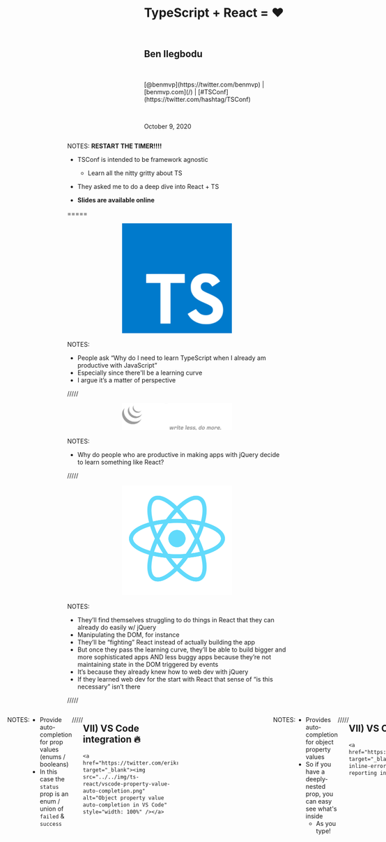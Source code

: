 <!-- .slide: data-state="title-page" data-background="url(../../img/ts-react/typewriter-james-pond-Z0uzZSM5i4M-unsplash.jpg) no-repeat center" data-background-size="cover" -->

<div style="display: flex; align-items:center; justify-content: flex-end">
	<div style="width: 65%;" class="content-overlay">

  <h1>TypeScript + React = ❤️</h1>

  <br />

  <h2>Ben Ilegbodu</h2>

  <br />

  <p>[@benmvp](https://twitter.com/benmvp) | [benmvp.com](/) | [#TSConf](https://twitter.com/hashtag/TSConf)</p>

  <br />

  <p>October 9, 2020</p>


  </div>
</div>

NOTES:
**RESTART THE TIMER!!!!**

- TSConf is intended to be framework agnostic
  - Learn all the nitty gritty about TS
- They asked me to do a deep dive into React + TS


- **Slides are available online**

=====
<!-- .slide: data-background="url(../../img/perfect-lib/alessandra-caretto-cAY9X4rPG3g-bicycle-unsplash.jpg) no-repeat center" data-background-size="cover" -->

<div style="display: flex; align-items:center; justify-content: center">
	<div style="width: 50%;" class="content-overlay">
    <a href="https://www.typescriptlang.org/" target="_blank"><img src="../../img/nav-react/typescript-logo.png" class="plain" /></a>
  </div>
</div>

NOTES:
- People ask “Why do I need to learn TypeScript when I already am productive with JavaScript”
- Especially since there'll be a learning curve
- I argue it’s a matter of perspective

/////
<!-- .slide: data-background="url(../../img/perfect-lib/alessandra-caretto-cAY9X4rPG3g-bicycle-unsplash.jpg) no-repeat center" data-background-size="cover" -->

<div style="display: flex; align-items:center; justify-content: center">
	<div style="width: 50%;" class="content-overlay">
    <a href="https://jquery.com/" target="_blank"><img src="../../img/ts-react/jquery-logo-light.png" class="plain" /></a>
  </div>
</div>

NOTES:
- Why do people who are productive in making apps with jQuery decide to learn something like React?

/////
<!-- .slide: data-background="url(../../img/perfect-lib/alessandra-caretto-cAY9X4rPG3g-bicycle-unsplash.jpg) no-repeat center" data-background-size="cover" -->

<div style="display: flex; align-items:center; justify-content: center">
	<div style="width: 50%;" class="content-overlay">
    <a href="https://reactjs.org/" target="_blank"><img src="../../img/react/react-logo.png" class="plain" /></a>
  </div>
</div>

NOTES:
- They’ll find themselves struggling to do things in React that they can already do easily w/ jQuery
- Manipulating the DOM, for instance
- They’ll be “fighting” React instead of actually building the app
- But once they pass the learning curve, they’ll be able to build bigger and more sophisticated apps AND less buggy apps because they’re not maintaining state in the DOM triggered by events
- It’s because they already knew how to web dev with jQuery
- If they learned web dev for the start with React that sense of “is this necessary” isn’t there

/////
<!-- .slide: data-background="url(../../img/perfect-lib/alessandra-caretto-cAY9X4rPG3g-bicycle-unsplash.jpg) no-repeat center" data-background-size="cover" -->

<div style="display:flex; justify-content: center">
  <div class="content-overlay" style="width: 70%">
    <div style="display:flex;align-items:flex-end;justify-content:space-around;margin-top:5%">
	    <div style="flex:0 0 45%;">
        <a href="https://reactjs.org/" target="_blank"><img src="../../img/react/react-logo.png" class="plain" /></a>
      </div>
      <div style="flex:0 0 45%;">
        <a href="https://www.javascript.com/" target="_blank" style="display: block"><img src="../../img/nav-react/javascript-logo-flat.svg" class="plain" /></a>
      </div>
  </div>
</div>

NOTES:
- It’s the same for JavaScript + TypeScript
- Because you already know how to build React apps in JavaScript, jumping to TypeScript may not seem worth it
- But if you were learning JavaScript as TypeScript from the beginning your perspective would be different
- No different than learning JS from the beginning and have to learn random quirks

/////
<!-- .slide: data-background="url(../../img/perfect-lib/alessandra-caretto-cAY9X4rPG3g-bicycle-unsplash.jpg) no-repeat center" data-background-size="cover" -->

<div style="display:flex; justify-content: center">
  <div class="content-overlay" style="width: 70%">
    <div style="display:flex;align-items:flex-end;justify-content:space-around;margin-top:5%">
	    <div style="flex:0 0 45%;">
        <a href="https://reactjs.org/" target="_blank"><img src="../../img/react/react-logo.png" class="plain" /></a>
      </div>
      <div style="flex:0 0 45%;">
        <a href="https://www.typescriptlang.org/" target="_blank"><img src="../../img/nav-react/typescript-logo.png" class="plain" /></a>
      </div>
  </div>
</div>

NOTES:
- Most talks on React + TypeScript just teach how to use TypeScript w/ React
- They are assuming you already wanna use TS and just wanna know how to

/////
<!-- .slide: data-background="url(../../img/perfect-lib/alessandra-caretto-cAY9X4rPG3g-bicycle-unsplash.jpg) no-repeat center" data-background-size="cover" -->

<div style="display:flex; justify-content: center">
  <div class="content-overlay" style="width: 70%">
    <a href="https://kentcdodds.com/blog/why-users-care-about-how-you-write-code" target="_blank">
      <img src="../../img/perfect-lib/kent-c-dodds-why-users-care-about-how-you-write-code.png" alt="Article by Kent C. Dodds entitled 'Why users care about how your write code'" class="plain" />
    </a>
    <p>
      <a href="https://kentcdodds.com/blog/why-users-care-about-how-you-write-code" target="_blank">
        <em>Why users care about how you write code</em>
      </a>
    </p>
  </div>
</div>

NOTES:
- Whenever we're talking about non-end-user features
  * We need to ask ourselves what exactly is the benefit?
  * Does this even matter?
- Because if it's **not** a feature for the end user
  * Then it **needs** to be a feature for the developer
  * So that _they_ can build faster/better for end user
- Otherwise, we find ourselves bike-shedding
- Kent C. Dodds wrote a blog post says exactly that
  * We need to measure success based on how well we can deliver what the user wants
  * Our choice of tooling should be based on that goal (and no more)

/////
<!-- .slide: data-background="url(../../img/perfect-lib/alessandra-caretto-cAY9X4rPG3g-bicycle-unsplash.jpg) no-repeat center" data-background-size="cover" -->

<div style="display: flex; align-items:center; justify-content: center">
	<div style="width: 70%;" class="content-overlay">
    <img src="../../img/ts-react/dung-beetle-paulo-ziemer-oV3zTK7vuP0-unsplash.jpg" class="plain" />
  </div>
</div>

NOTES:
- Users definitely don’t want a buggy experience and of course, neither do we
- Most errors don’t occur when writing initially
  - But when making changes (refactoring)
  - Either 2 minutes later or 2 months later
  - That's when bugs get introduced
- Common errors / classes of bugs
  - `undefined` is not object
  - Variable `x` is not a function
  - Changing interfaces
    - Deprecated features
    - Changed types
- Gonna spend rest of our time showing TS features that can prevent this
- But I also hope to show you that you can prevent errors w/o too much TS
- There's lots TS can do but I want to focus on the React world

=====

<!-- .slide: data-background="#000" -->

<div style="display:flex; justify-content: center">
  <div class="content-overlay" style="width: 65%">
    <img src="../../img/family/ilegbodu-family-christmas-2019.jpg" alt="Ilegbodu family at Christmas 2019" />
  </div>
</div>

NOTES:

- My name is Ben Ilegbodu
- Christian, Husband, Father
- _Family introductions_
- We live in Pittsburg, CA (SF Bay Area)
- Also a Google Developer Expert & Microsoft MVP in Web Technologies

/////

![Stitch Fix Corporate logo (light)](../../img/stitchfix/lockup-solid-vert-gender-neutral-light.svg)
<!-- .element: class="plain" style="width: 75%" -->

NOTES:

- I'm a Principal Frontend Engineer at Stitch Fix
- Stitch Fix is an online personal styling service
  * Combines technology & data science
  * With an actual human stylist
  * Take the effort out of shopping by providing a selection of clothes picked just for you
  * And sent to your door on a frequency that you choose
- We're hiring!
  * Headquarters is in SF
  * But we have remote engineers all over the country

/////

![Screenshot of TypeScript for React Developers Minishop](../../img/ts-react/typescript-for-react-developers.png)
<!-- .element: class="plain" style="width: 75%" -->

- [TypeScript for React Developers](https://www.benmvp.com/minishops/typescript-for-react-developers/?utm_source=benmvp&utm_medium=slides&utm_campaign=tsconf-2020)
- [Zero to React with Hooks](https://www.benmvp.com/minishops/zero-to-react-with-hooks/?utm_source=benmvp&utm_medium=slides&utm_campaign=tsconf-2020)
- [Migrating to React Hooks](https://www.benmvp.com/minishops/migrating-to-react-hooks/?utm_source=benmvp&utm_medium=slides&utm_campaign=tsconf-2020)
- [Sharing React Component Logic](https://www.benmvp.com/minishops/sharing-react-component-logic/?utm_source=benmvp&utm_medium=slides&utm_campaign=tsconf-2020)

NOTES:
- I do virtual workshops...
- I'm doing a giveaway...

=====
<!-- .slide: data-background="url(../../img/ts-react/grass-field-ales-krivec-4miBe6zg5r0-unsplash.jpg) no-repeat center" data-background-size="cover" -->

<div style="display:flex; justify-content: center">
  <div class="content-overlay">
    <h2>TypeScript React function component</h2>

    <pre class="large"><code class="lang-typescript">interface AppProps {
  // define props and types
}

const App = (props: AppProps) => {
  // use props and render UI
}</code></pre>
  </div>
</div>

NOTES:
- One thing as we get started...
- A React component is just a function
- There's nothing _really_ special about it
- Takes props in and returns JSX
- Can be treated & typed like any other TS function
- Use an `interface` to define the props and is type of argument
- Can name `AppProps` anything you like
- _Can_ define class components in TS, but I'm only gonna show functions
- Hooks are the future, so we should be moving that way anyway

=====
<!-- .slide: data-background="url(../../img/ts-react/mixing-console-abigail-keenan-QdEn9s5Q_4w-unsplash.jpg) no-repeat center" data-background-size="cover" -->

<div style="display:flex; justify-content: flex-start">
  <div class="content-overlay">
    <h1>1. Props</h1>
  </div>
</div>

NOTES:
- Let's talk all about how props typing works in TS

/////
<!-- .slide: data-background="url(../../img/ts-react/mixing-console-abigail-keenan-QdEn9s5Q_4w-unsplash.jpg) no-repeat center" data-background-size="cover" -->

<div style="display:flex; justify-content: flex-start">
  <div class="content-overlay" style="width: 60%">
    <img src="../../img/ts-react/ts-compile-failure.png" alt="Screenshot of TypeScript compile failure" style="width: 100%" />
  </div>
</div>

NOTES:
- You may be thinking React already has `PropTypes`
  - What's the difference?
- `PropTypes` are runtime checks
  - So you either have to render the component locally
  - Or render it as part of a test
- Failed validation does not prevent the component from rendering
  - Component may have runtime errors as a result of failing prop types
  - But they may be in corner cases
  - It's on the dev to notice in console and care enough to fix
- TypeScript is compile-time
  - The App won't even run if there are errors
  - It gets in your way, which will be really annoying at the start
  - We'll see lots of examples of that

/////
<!-- .slide: data-background="url(../../img/ts-react/mixing-console-abigail-keenan-QdEn9s5Q_4w-unsplash.jpg) no-repeat center" data-background-size="cover" -->

<div style="display:flex; justify-content: flex-start">
  <div class="content-overlay">
    <h2>I) Props must be listed</h2>

    <pre class="large"><code class="lang-typescript">interface AppProps {
  message: string
}

const App = (props: AppProps) => {
  if (props.loading) {
    return <span>Loading...</span>
  }

  return <div>{props.message}</div>
}</code></pre>
    <pre class="large"><code class="lang-shell">Property 'loading' does not exist on type 'Props'</code></pre>
  </div>
</div>

NOTES:
- Props cannot be used within component without definition
- How many times have you had props in a component used w/o any definition?
- There are ESLint rules to catch this sort of thing, but they are limited

/////
<!-- .slide: data-background="url(../../img/ts-react/mixing-console-abigail-keenan-QdEn9s5Q_4w-unsplash.jpg) no-repeat center" data-background-size="cover" -->

<div style="display:flex; justify-content: flex-start">
  <div class="content-overlay">
    <h2>I) Props must be listed</h2>

    <pre class="large"><code class="lang-typescript">
&lt;App message="hi" count={5} /&gt;

</code></pre>
    <pre class="large"><code class="lang-shell">Property 'count' does not exist on type
'IntrinsicAttributes & AppProps'</code></pre>
  </div>
</div>


NOTES:
- Similarly, you can't pass a prop if it hasn't been defined
- How many times have you seen a prop being passed to a component
  * It's not in the `PropTypes` either
  * But you're afraid to remove it because... you're just not show
  * TypeScript gives you the confidence because it wouldn't allow it
- The error message can seem a bit cryptic to be honest
  * But as you encounter them more often you'll get used to them

/////
<!-- .slide: data-background="url(../../img/ts-react/mixing-console-abigail-keenan-QdEn9s5Q_4w-unsplash.jpg) no-repeat center" data-background-size="cover" -->

<div style="display:flex; justify-content: flex-start">
  <div class="content-overlay">
    <h2>II) Props are required by default</h2>

    <pre class="large"><code class="lang-typescript">interface AppProps {
  players: string[]
  count: number
}

const App = (props: AppProps) => {
  const topPlayers = props.players.slice(0, props.count)

  // render topPlayers
}</code></pre>
  </div>
</div>

NOTES:
- React `PropTypes` are optional by default
- See lots of examples where `PropTypes` are defined
  * But none of them are marked with `isRequired`
  * But if you look at the code, the props are _definitely_ required
  * A bug waiting to happen
- TypeScript interfaces are **required** by default
  * So without doing anything special you're guaranteed that the values will exist

/////
<!-- .slide: data-background="url(../../img/ts-react/mixing-console-abigail-keenan-QdEn9s5Q_4w-unsplash.jpg) no-repeat center" data-background-size="cover" -->

<div style="display:flex; justify-content: flex-start">
  <div class="content-overlay">
    <h2>II) Props are required by default</h2>

    <pre class="large"><code class="lang-typescript">
&lt;App
  names={['Bron', 'Kawhi', 'KD', 'Giannis', 'AD']}
/&gt;

</code></pre>
    <pre class="large"><code class="lang-shell">Property 'count' is missing in type '{ names: string[]; }'
but required in type 'AppProps'</code></pre>
  </div>
</div>

NOTES:
- So If I call the component, leaving off a required prop (`count` here)
- It will yell at me, and again not compile

/////
<!-- .slide: data-background="url(../../img/ts-react/mixing-console-abigail-keenan-QdEn9s5Q_4w-unsplash.jpg) no-repeat center" data-background-size="cover" -->

<div style="display:flex; justify-content: flex-start">
  <div class="content-overlay">
    <h2>II) Props are required by default</h2>

    <pre class="large"><code class="lang-typescript">interface AppProps {
  players: string[]
  count?: number
}

const App = ({players, count = 2}: AppProps) => {
  const topPlayers = players.slice(0, count)

  // render topPlayers
}</code></pre>
  </div>
</div>


NOTES:
- Use `?` to denote a prop is optional
- Which means of course its value is `undefined` when not passed
- Default props uses object destructuring + defaulting
- This replaces `defaultProps`
- Now if I omit `count` there's no error and it'll default to `2`
- This is typically how TS React function components look

/////
<!-- .slide: data-background="url(../../img/ts-react/mixing-console-abigail-keenan-QdEn9s5Q_4w-unsplash.jpg) no-repeat center" data-background-size="cover" -->

<div style="display:flex; justify-content: flex-start">
  <div class="content-overlay">
    <h2>III) Prop refactors are caught</h2>

    <pre class="large"><code class="lang-typescript">
&lt;App
  id={2}
  players={['Bron', 'Kawhi', 'KD', 'Giannis', 'AD']}
/&gt;

</code></pre>
    <pre class="large"><code class="lang-shell">Type 'number' is not assignable to type 'string'.</code></pre>
  </div>
</div>

NOTES:
- How about those times where you've changed the type of a prop
  * Like `id` going from a `number` to a `string`
  * And now you have to search & replace to fix all the places
  * But did you get them all? How can you be 100% sure?
- In TS all the places using it **must** be updated

/////
<!-- .slide: data-background="url(../../img/ts-react/mixing-console-abigail-keenan-QdEn9s5Q_4w-unsplash.jpg) no-repeat center" data-background-size="cover" -->

<div style="display:flex; justify-content: flex-start">
  <div class="content-overlay">
    <h2>III) Prop refactors are caught</h2>

    <pre class="large"><code class="lang-typescript">
&lt;App
  id="2"
  names={['Bron', 'Kawhi', 'KD', 'Giannis', 'AD']}
/&gt;

</code></pre>
    <pre class="large"><code class="lang-shell">Property 'names' does not exist on type
'IntrinsicAttributes & AppProps'.</code></pre>
  </div>
</div>


NOTES:
- If you change the name of a prop, all the places using it must be updated
  * Let's say the prop was originally `names` and I changed it to `players`
  * But I forgot to change a place
  * TS will complain
- A derivative of this is when you mistype a prop
  * TS will complain immediately as well

/////
<!-- .slide: data-background="url(../../img/ts-react/mixing-console-abigail-keenan-QdEn9s5Q_4w-unsplash.jpg) no-repeat center" data-background-size="cover" -->

<div style="display:flex; justify-content: flex-start">
  <div class="content-overlay">
    <h2>IV) Can't avoid defining complex objects</h2>

    <pre class="large"><code class="lang-typescript">const App = ({user}) => {
  const { city, isPrimary } = user.addresses.shipping

  // render using city and isPrimary
}</code></pre>
  </div>
</div>

NOTES:
- Typically if we're getting data from an API, its deeply nested data
- Without prop types, it's just this huge object w/ undocumented properties

/////
<!-- .slide: data-background="url(../../img/ts-react/mixing-console-abigail-keenan-QdEn9s5Q_4w-unsplash.jpg) no-repeat center" data-background-size="cover" -->

<div style="display:flex; justify-content: flex-start">
  <div class="content-overlay">
    <h2>IV) Can't avoid defining complex objects</h2>

    <pre class="large"><code class="lang-typescript">const App = ({user}) => {
  const { city, isPrimary } = user.addresses.shipping

  // render using city and isPrimary
}
App.propTypes = {
  user: PropTypes.shape({}).isRequired
}</code></pre>
  </div>
</div>


NOTES:
- We try to put in lint rules to force definitions
  * But we'll `PropTypes.object` or `PropTypes.shape({})
  * It's a lot of work to define a deeply nested shape
  * And then it gets out of date as new stuff gets added
  * There's no enforcement, eslint can only do so much

/////
<!-- .slide: data-background="url(../../img/ts-react/mixing-console-abigail-keenan-QdEn9s5Q_4w-unsplash.jpg) no-repeat center" data-background-size="cover" -->

<div style="display:flex; justify-content: flex-start">
  <div class="content-overlay">
    <h2>IV) Can't avoid defining complex objects</h2>

    <pre class="large"><code class="lang-typescript">interface Address { /\* city, isPrimary, etc \*/ }

interface User {
  name: string
  addresses: {
    shipping: Address
    billing?: Address
  }
}

interface AppProps {
  user: User
}</code></pre>
  </div>
</div>


NOTES:
- TS is now getting in your way and preventing you from being lazy
  * But also saving you because you have to define _exactly_ what's available
  * You can't access properties off the `user` prop unless you define what they are
- The `Address` interface may be a type defined in a shared place
  * So if we decide to rename `isPrimary` to `primary` in `Address`
  * We'll get TS errors in the `App` component
- TS is resilient to refactors

/////
<!-- .slide: data-background="url(../../img/ts-react/mixing-console-abigail-keenan-QdEn9s5Q_4w-unsplash.jpg) no-repeat center" data-background-size="cover" -->

<div style="display:flex; justify-content: flex-start">
  <div class="content-overlay">
    <h2>V) Function props have explicit signature</h2>

    <pre class="large"><code class="lang-typescript">const Input = ({name, value, onChange}) => {
  // do input-y stuff & call onChange
}

Input.propTypes = {
  variant: PropTypes.enum(['filled', 'outlined']).isRequired,
  value: PropTypes.string.isRequired,
  onChange: PropTypes.func.isRequired,
}</code></pre>
  </div>
</div>


NOTES:
- May be my favorite
- With prop types it's just `PropTypes.func`
- There's nothing that tells the user of the component what parameters it'll pass
  * And if it expects anything returned

/////
<!-- .slide: data-background="url(../../img/ts-react/mixing-console-abigail-keenan-QdEn9s5Q_4w-unsplash.jpg) no-repeat center" data-background-size="cover" -->

<div style="display:flex; justify-content: flex-start">
  <div class="content-overlay">
    <h2>V) Function props have explicit signature</h2>

    <pre class="large"><code class="lang-typescript">interface Props {
  variant: 'filled' | 'outlined'
  value: string
  onChange: (newValue: string) => void
}

const Input = ({name, value, onChange}: Props) => {
  // do input-y stuff & call onChange
}</code></pre>
  </div>
</div>

NOTES:
- Now you have to define both the args as well as return value
  * Typically callback functions don't have return values (`void`)
  * But in certain cases, you may
- And once again, if we decide to add a 2nd param to `onChange`
  * Or change types
  * TS will error unless we fix **all** the places
  * How many times have you forgotten to change it in some places
  * And since it's a callback it probably requires some user interaction
  * Meaning you're much less likely to hit the error while manually testing
  * Have to rely on great test coverage

/////
<!-- .slide: data-background="url(../../img/ts-react/mixing-console-abigail-keenan-QdEn9s5Q_4w-unsplash.jpg) no-repeat center" data-background-size="cover" -->

<div style="display:flex; justify-content: flex-start">
  <div class="content-overlay">
    <h2>V) Function props have explicit signature</h2>

    <pre class="large"><code class="lang-typescript">interface Props {
  users: User[]
  children: (user: User) => React.ReactNode
}

const UsersList = ({users, children}: Props) => (
  <aside>
    {users.map(user => (
      <div>{children(user)}</div>
    ))}
  </aside>
)</code></pre>
  </div>
</div>


NOTES:
- By the way this is also really great for render props
  * Get to see everything that render prop is passing you
  * `children` takes a `user` object and returns back React UI
  * The use of `<UsersList />` will be fully type-safe as well

/////
<!-- .slide: data-background="url(../../img/ts-react/mixing-console-abigail-keenan-QdEn9s5Q_4w-unsplash.jpg) no-repeat center" data-background-size="cover" -->

<div style="display:flex; justify-content: flex-start">
  <div class="content-overlay">
    <h2>VI) Rest props are also typed</h2>

    <pre class="large"><code class="lang-typescript">interface Props {
  type?: 'button' | 'submit'
  disabled?: boolean
  onClick: () => void
  children: React.ReactNode
}

const Button = ({type = 'button', ...buttonProps}: Props) => {
  // buttonProps has \*only\* disabled/onClick/children

  return &lt;button type={type} {...buttonProps} /&gt;
}</code></pre>
  </div>
</div>

NOTES:
- Rest props are also typed
- We typically use rest props as a kitchen sink hole for pass-thru props
- But since we're defining the full interface
  * Only those props not mentioned are included
- As long as the types match w/ the underlying element/component
  * We can spread those props onward

/////
<!-- .slide: data-background="url(../../img/ts-react/mixing-console-abigail-keenan-QdEn9s5Q_4w-unsplash.jpg) no-repeat center" data-background-size="cover" -->

<div style="display:flex; justify-content: flex-start">
  <div class="content-overlay">
    <h2>VI) Rest props are also typed</h2>

    <pre class="large"><code class="lang-typescript">
&lt;Button
  disabled={true}
  onClick={() => console.log('clicked')}
  title="Extra description"
&gt;
  Label
&lt;/Button&gt;

</code></pre>
    <pre class="large"><code class="lang-shell">Property 'title' does not exist on type
'IntrinsicAttributes & Props'.</code></pre>
  </div>


NOTES:
- But we still can't pass extra props through, even with rest
  * We know that `<button>` accepts `title`
  * But the `Button` component has to define it
- Will talk about a way around this later in advanced patterns

/////
<!-- .slide: data-background="url(../../img/ts-react/mixing-console-abigail-keenan-QdEn9s5Q_4w-unsplash.jpg) no-repeat center" data-background-size="cover" -->

<div style="display:flex; justify-content: flex-start">
  <div class="content-overlay" style="width: 50%">
    <h2>VII) VS Code integration 🔥</h2>

    <a href="https://twitter.com/erikras/status/1304479313274851328" target="_blank"><img src="../../img/ts-react/code-typescript-tweet-erikras.png" alt="Screenshot of Tweet from @erikras about TS + Code" style="width: 90%" /></a>

    <a href="https://code.visualstudio.com/" target="_blank">Visual Studio Code</a>
  </div>
</div>


NOTES:
- The Visual Studio Code integration for Typescript is 🔥
  * VS Code is a free, open-source code editor that runs on all platforms
- Auto-completes as you type
  * They call it "IntelliSense"
- Shows errors inline without even having to leave the editor
  * Shortens the feedback loop
- I couldn't imagine writing TS without VS Code

/////
<!-- .slide: data-background="url(../../img/ts-react/mixing-console-abigail-keenan-QdEn9s5Q_4w-unsplash.jpg) no-repeat center" data-background-size="cover" -->

<div style="display:flex; justify-content: flex-start">
  <div class="content-overlay" style="width: 50%">
    <h2>VII) VS Code integration 🔥</h2>

    <a href="https://twitter.com/erikras/status/1304479313274851328" target="_blank"><img src="../../img/ts-react/vscode-prop-name-auto-completion.png" alt="Prop name auto-completion in VS Code" style="width: 100%" /></a>
  </div>
</div>


NOTES:
- Provides auto-completion for prop names
- Notice `key` there at the bottom
  * The `key` prop is always a valid prop to be passed to components/elements
  * So it shows up even though the component itself doesn't define it

/////
<!-- .slide: data-background="url(../../img/ts-react/mixing-console-abigail-keenan-QdEn9s5Q_4w-unsplash.jpg) no-repeat center" data-background-size="cover" -->

<div style="display:flex; justify-content: flex-start">
  <div class="content-overlay" style="width: 50%">
    <h2>VII) VS Code integration 🔥</h2>

    <a href="https://twitter.com/erikras/status/1304479313274851328" target="_blank"><img src="../../img/ts-react/vscode-prop-value-auto-completion.png" alt="Prop value auto-completion in VS Code" style="width: 100%" /></a>
  </div>
</div>


NOTES:
- Provide auto-completion for prop values (enums / booleans)
- In this case the `status` prop is an enum / union of `failed` & `success`

/////
<!-- .slide: data-background="url(../../img/ts-react/mixing-console-abigail-keenan-QdEn9s5Q_4w-unsplash.jpg) no-repeat center" data-background-size="cover" -->

<div style="display:flex; justify-content: flex-start">
  <div class="content-overlay" style="width: 50%">
    <h2>VII) VS Code integration 🔥</h2>

    <a href="https://twitter.com/erikras/status/1304479313274851328" target="_blank"><img src="../../img/ts-react/vscode-property-value-auto-completion.png" alt="Object property value auto-completion in VS Code" style="width: 100%" /></a>
  </div>
</div>


NOTES:
- Provides auto-completion for object property values
- So if you have a deeply-nested prop, you can easy see what's inside
  * As you type!

/////
<!-- .slide: data-background="url(../../img/ts-react/mixing-console-abigail-keenan-QdEn9s5Q_4w-unsplash.jpg) no-repeat center" data-background-size="cover" -->

<div style="display:flex; justify-content: flex-start">
  <div class="content-overlay" style="width: 90%">
    <h2>VII) VS Code integration 🔥</h2>

    <a href="https://twitter.com/erikras/status/1304479313274851328" target="_blank"><img src="../../img/ts-react/vscode-inline-error-reporting.png" alt="Inline error reporting in VS Code" style="width: 100%" /></a>
  </div>
</div>


NOTES:
- Shows inline errors for everything
  * I usually catch type errors before I even go over to the app
- I can't really do the developer experience justice with screenshots
  * You'll have to grab VS Code and start coding to see
  * I've converted over many vim users who wanna use TS over to VS Code

=====
<!-- .slide: data-background="url(../../img/ts-react/anchor-hooks-chuttersnap-f2LYxnmnKxI-unsplash.jpg) no-repeat center" data-background-size="cover" -->

<div style="display:flex; justify-content: flex-end">
  <div class="content-overlay">
    <h1>2. Hooks</h1>
  </div>
</div>

NOTES:
- The biggest unique difference with TS + React is with props
  * Because that's the biggest unique aspect of React
  * And for React function components everything I described is standard for functions
- The rest of React is really just regular TS vs JS
- But let's talk about some hooks

/////
<!-- .slide: data-background="url(../../img/ts-react/anchor-hooks-chuttersnap-f2LYxnmnKxI-unsplash.jpg) no-repeat center" data-background-size="cover" -->

<div style="display:flex; justify-content: flex-end">
  <div class="content-overlay">
    <h2>I) <code>useState</code></h2>

    <pre class="large"><code class="lang-typescript">const App = () => {
  const [count, setCount] = useState(0)

  const add = () => {
    setCount(
      (prevCount) => prevCount + 1
    )
  }

  return &lt;button onClick={add}&gt;Add&lt;/button&gt;
}</code></pre>
  </div>

NOTES:
- Generally you don't need to do any special typing with `useState`
  * It can infers the type from the initial value
- In this case it infers that `count` is `number`
  * `setCount` i a function that accepts a `number`

/////
<!-- .slide: data-background="url(../../img/ts-react/anchor-hooks-chuttersnap-f2LYxnmnKxI-unsplash.jpg) no-repeat center" data-background-size="cover" -->

<div style="display:flex; justify-content: flex-end">
  <div class="content-overlay">
    <h2>I) <code>useState</code></h2>

    <pre class="large"><code class="lang-typescript">const App = () => {
  const [value, setValue] = useState('')

  return (
    &lt;Input
      variant="filled"
      value={value}
      onChange={setValue}
    /&gt;
  )
}</code></pre>
  </div>

NOTES:
- And the great part is we can pass around the state set function around
  * And as long as the types match it Just Work™

/////
<!-- .slide: data-background="url(../../img/ts-react/anchor-hooks-chuttersnap-f2LYxnmnKxI-unsplash.jpg) no-repeat center" data-background-size="cover" -->

<div style="display:flex; justify-content: flex-end">
  <div class="content-overlay">
    <h2>I) <code>useState</code></h2>

    <pre class="large"><code class="lang-typescript">const App = () => {
  const [user, setUser] = useState&lt;User | null&gt;(null)

  useEffect(() => {
    getUserApi().then((data) => {
      setUser(data.user)
    })
  }, [])
}

return user ? &lt;User user={user} /&gt; : null</code></pre>
    <p><a href="https://www.typescriptlang.org/docs/handbook/generics.html" target="_blank">Generics</a></p>
  </div>

NOTES:
- However if the initial value is `null` you'll need to declare the type
  * Similarly if the initial value is one type of a union of types
- Our props are now fully type-safe so it's important that our state is too
  * So when types are refactored, we can ensure that everything is still correct

/////
<!-- .slide: data-background="url(../../img/ts-react/anchor-hooks-chuttersnap-f2LYxnmnKxI-unsplash.jpg) no-repeat center" data-background-size="cover" -->

<div style="display:flex; justify-content: flex-end">
  <div class="content-overlay">
    <h2>II) <code>useEffect</code></h2>

    <pre class="large"><code class="lang-typescript">const App = () => {
  const [user, setUser] = useState&lt;User | null&gt;(null)

  useEffect(() => (
    getUserApi().then((data) => {
      setUser(data.user)
    })
  ), [])
}</code></pre>
    <pre class="large"><code class="lang-shell">Type 'Promise&lt;void&gt;' provides no match for the
signature '(): void | undefined'.</code></pre>
  </div>

NOTES:
- Not much too type with `useEffect` since it just takes in a function
- But it does ensure you only return a clean-up function
  * And don't accidentally return something else
  * This example looks almost similar to before
  * Except it's using an implicit return (parentheses vs. curly braces)
  * We'll get a compilation error
  * React also warns about this a run-time

/////
<!-- .slide: data-background="url(../../img/ts-react/anchor-hooks-chuttersnap-f2LYxnmnKxI-unsplash.jpg) no-repeat center" data-background-size="cover" -->

<div style="display:flex; justify-content: flex-end">
  <div class="content-overlay">
    <h2>III) <code>useReducer</code></h2>

    <pre class="large"><code class="lang-typescript">interface State {
  status: 'loading' | 'failed' | 'success'
  items?: Item[]
  message?: string
}

type Action =
  | { type: 'loading' }
  | { type: 'failed', error: Error }
  | { type: 'success', payload: Item[] }</code></pre>
    <p><a href="https://www.typescriptlang.org/docs/handbook/unions-and-intersections.html#discriminating-unions" target="_blank">Discriminating Unions</a></p>
  </div>

NOTES:
- Let's take a quick look at `useReducer`
- A reducer is a function that takes current state + action
  * Returns new state
- So we first define the types of our `State` & valid actions
- `State`
  * 3 valid statuses
  * Optional `items` for when the status is `'success'`
  * Optional `errorMessage` for when the status is `'failed'`
- `Action`
  * Uses what's called a "discriminated union"
  * Define each action it's type & whatever other properties
  * We'll see how that benefits us in the `reducer`

/////
<!-- .slide: data-background="url(../../img/ts-react/anchor-hooks-chuttersnap-f2LYxnmnKxI-unsplash.jpg) no-repeat center" data-background-size="cover" -->

<div style="display:flex; justify-content: flex-end">
  <div class="content-overlay">
    <h2>III) <code>useReducer</code></h2>

    <pre class="large"><code class="lang-typescript">type State =
  | {status: 'loading'}
  | {status: 'failed', message: string}
  | {status: 'success', items: Item[]}

type Action =
  | {type: 'loading'}
  | {type: 'failed', error: Error}
  | {type: 'success', payload: Item[]}</code></pre>
    <p><a href="https://www.typescriptlang.org/docs/handbook/unions-and-intersections.html#discriminating-unions" target="_blank">Discriminating Unions</a></p>
  </div>

NOTES:
- In fact we can change `State` to be a discriminating union too
- That way `items` will only exist when `status` is `'success'`
  * Before even when `status` was `'success'`, `items` would still be "optional"
- This ensures that we cannot get into odd states
  * Where both the `status` is `'success'` but there's an `message`

/////
<!-- .slide: data-background="url(../../img/ts-react/anchor-hooks-chuttersnap-f2LYxnmnKxI-unsplash.jpg) no-repeat center" data-background-size="cover" -->

<div style="display:flex; justify-content: flex-end">
  <div class="content-overlay">
    <h2>III) <code>useReducer</code></h2>

    <pre class="large"><code class="lang-typescript">const reducer = (state: State, action: Action): State => {
  switch(action.type) {
    case 'loading':
      return {status: 'loading'}
    case 'failed':
      return {status: 'failed', message: action.error.message}
    case 'success':
      return {status: 'success', items: action.payload}
  }
}</code></pre>
  </div>

NOTES:
- Now looking at our reducer
  * Takes `state` & `action`, returning new `State`
- TypeScript knows what the valid action types are
  * VS Code will auto-complete them for me
- Also knows that for the `'loading'` type there are no other properties on `action`
- And TS also knows I've handled all cases of `action.type`
  * So I technically don't even need a `default` case
- Up until now I've really just been showing you TS
  * Nothing React-specific yet

/////
<!-- .slide: data-background="url(../../img/ts-react/anchor-hooks-chuttersnap-f2LYxnmnKxI-unsplash.jpg) no-repeat center" data-background-size="cover" -->

<div style="display:flex; justify-content: flex-end">
  <div class="content-overlay">
    <h2>III) <code>useReducer</code></h2>

    <pre class="large"><code class="lang-typescript">const Items = () => {
  const [state, dispatch] = useReducer(
    reducer,
    {status: 'loading'}
  )

  useEffect(() => {
    getItems().then(
      (data) => dispatch({type: 'success', payload: data}),
      (error) => dispatch({type: 'failed', error})
    )
  }, [])
}</code></pre>
  </div>

NOTES:
- `useReducer` infers the `state` from the state returned by the `reducer`
  * Validates that the initial state is correct
- `dispatch` can only take valid `Action` types from discriminated union
  * If I tried to add payload to `type: 'failed'` it'd be an error
- Below this I'd actually use `state`
  * But I'd first have to check `state.status`
  * Before accessing `state.items` or `state.message`
- There are a lot of moving parts working together for `useReducer`
  * Now imagine adding or a changing an action
  * Or even just mistyping a type
  * TS will catch all of that for us, whereas without it...

/////
<!-- .slide: data-background="url(../../img/ts-react/anchor-hooks-chuttersnap-f2LYxnmnKxI-unsplash.jpg) no-repeat center" data-background-size="cover" -->

<div style="display:flex; justify-content: flex-end">
  <div class="content-overlay">
    <h2>IV) Custom hooks</h2>

    <pre class="large"><code class="lang-typescript">const useUser = (initUsername?: string) => {
  const [username, setUsername] = useState(initUsername)
  const [user, setUser] = useState&lt;User | null&gt;(null)

  useEffect(() => {
    getUser().then(setUser)
  }, [username])

  return [user, setUsername] as const
  // want tuple: [User, (username: string) => void]
  // not array: (User | (username: string) => void)[]
}</code></pre>
    <p><a href="https://www.typescriptlang.org/docs/handbook/release-notes/typescript-3-4.html#const-assertions" target="_blank"><code>const</code> assertions</a></p>
  </div>

NOTES:
- In general custom hooks are just regular functions
  * So you would type them like any TS function
- However it's common in hooks to return a tuple like `useState`
- In which case you'll want to use `as const` assertion
  * Otherwise type inference will incorrect guess the type
- We are returning a 2-element array
  * First element `User` object
  * Second element function that takes a `string` returns `void`
- By default TS will infer
  * An array of strings or functions
- Once that's all in place we get all the similar type safety we get from `useState`

=====

# Advanced patterns

NOTES:
- Things were starting to get more advanced there
- As things get more complex, we're less able to rely on TS inference
  * We have to be explicit about what we're trying to do
  * But the nice thing is that once we do, TS protects us from ourselves
- I wanna return back to discussing props
  * But talk about some advanced patterns that can be really helpful
  * They of course require writing more TS types

/////

# One w/ the other

Example calls

NOTES:
- Let's say you have `<Text>` component that allows you to truncate text with `truncate` prop
- It also has a `showExpand` to provide link to click to expand
- The `showExpand` prop doesn't make sense w/o `truncate` prop

/////

Sample interfaces

NOTES:
- This is what the props definition could look like

/////

# Wrapping HTML components

Example calls

NOTES:
- Let's say I've got my `<Button>` component that's a wrapper over HTML `<button>`
- It has some props to control the visual design, but I want to support `<button>` props
  * And have the all type checked
- Without TS we sort of implicitly do this spreading rest props on the `<button>`
- But there's no validation - I could pass anything
  * Relying on the runtime error from React to tell me that this prop is invalid on `<button>`

////

Sample interface

NOTES:
- This is what it'd look like

/////

# Parameterized props

Example call for render prop

NOTES:
- Let's say you have a `<List>` that has a render prop for each item
- `<List>` is generic so it doesn't know what sort of items it's getting
  * Doesn't care about the items themselves just displaying them (dividers, etc)
- My biggest beef with render props is that I literally have no idea what I'm getting

/////

Sample component def

NOTES:
- But a render prop is just a special function prop, which now can be typed
- And with the power of generics, it can be _generically_ typed

=====

# Setup

/////

CRA

NOTES:
- Easiest way of getting set up as always is with Create React App
- Use `--typescript` arg
- Adds a basic `tsconfig.json` for you
- There's also a way to add TS to an existing CRA app

/////

Non-CRA

NOTES:
- For non-CRA apps, it's pretty straightforward
- In the past, you had to ditch Babel and use TS for JS transpiling & type checking
- Now TS & Babel work together
  * Add `@babel/preset-typescript` to babel config
  * Handles understanding TS and transpiling to JS just like your other plugins
- Also need to add a `tsconfig.json`

/////

tsc for CI

NOTES:
- Generally for PRs I'm not building the app in CI
  * Make the checks as fast as possible
- Therefore, you _should_ add a type check step in addition to tests & lint
- Only using the TS compiler for type-checking, Babel handles transpiling
  * IMO Babel does a better job of transpiling
  * Its ecosystem around plugins is much more robust than what TS offers

/////

DefinitelyTyped

NOTES:
- `DefinitelyTyped` is an amazing repository of type definitions
  * Has all of your favorite packages
- In order for you to be able to accurately type your React code
  * Your dependencies need to be typed as well

## Do I have to switch over all at once?

NOTES:
- NO! Not at all
- I always advise against big rewrites
  * Again, the whole purpose is to deliver a better quality app for your users
  * You spending weeks/months rewritting is not helping them
- I suggest taking it component by component
  * With Babel JS can import TS no-problem
  * You'll want to try to avoid the reverse because then you're missing type info
- So I suggest starting with utilities/helpers first
  * Those with little to no dependencies
  * Then work your way outwards
  * The top-level App component would likely be last

=====

# Resources

- [React TypeScript Cheatsheet](https://react-typescript-cheatsheet.netlify.app/)
- [`@typescript-eslint/eslint-plugin`](https://github.com/typescript-eslint/typescript-eslint/tree/master/packages/eslint-plugin)

NOTES:
- Only talked about function components
- You can use TS w/ class components too although hooks w/ functions are the way to go
- These resources will help

=====

(medicine background)

# TypeScript is not a cure-all!

NOTES:
- I know I've been super excited about TS
  * But it's not a cure-all
- It's just a tool like anything else
  * Still need code review
  * Still need tests for run-time things
  * But hopefully you'll need less of both
- There's a **learning curve** for TS
  * That's the COST
  * At SFIX I gave a workshop on TypeScript + React
  * Then a team at ganged up on a single PR to get feet wet
- VALUE: need to keep a lot less in your head about how components & object data work
  * TS types now keep that info

/////

https://twitter.com/benmvp/status/841412246957785088?s=19

NOTES:
- Heads up!
- You may find yourself _fighting_ TypeScript
  * You're trying to type check some JavaScript, but it just isn't working
  * You "know" it works, but TS is complaining
  * This is definitely going to happen
  * Remember with TS you're signing up for it to make your code strict
- But I want you to keep this thought from Jared in mind
  * Maybe if it's really hard to type check, the code itself is hard to understand


=====
<!-- .slide: data-background="url(../../img/perfect-lib/kelly-sikkema-fvpgfw3IF1w-thanks-unsplash.jpg) no-repeat center" data-background-size="cover"  -->

<div style="display: flex; align-items:center; justify-content: flex-end">
	<div style="width: 30%" class="content-overlay closing">

  <h1 class="closing">Ben Ilegbodu</h1>

  <br />

  <p><a href="https://twitter.com/benmvp" target="_blank">@benmvp</a> | <a href="/" target="_blank">benmvp.com</a></p>
  <p><a href="mailto:ben@benmvp.com">ben@benmvp.com</a></p>
  <p><a href="https://github.com/benmvp" target="_blank">github/benmvp</a></p>

  </div>
</div>

NOTES:
- That's it!
- Ask questions on Twitter (@benmvp)
- Thanks!
- Enjoy the rest of the conference
